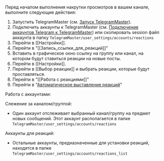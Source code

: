 
Перед началом выполнения накрутки просмотров в вашем канале, выполните следующие действия:

1. Запустить TelegramMaster (см. [Запуск TelegramMaster](https://github.com/pyadrus/TelegramMaster/blob/be6a5227cc285e000763645563b2d21c600939f6/docs/%D0%9D%D0%B0%D1%81%D1%82%D1%80%D0%BE%D0%B9%D0%BA%D0%B8_%D0%B8_%D0%BA%D0%BE%D0%BD%D1%84%D0%B8%D0%B3%D1%83%D1%80%D0%B0%D1%86%D0%B8%D1%8F/%D0%97%D0%B0%D0%BF%D1%83%D1%81%D0%BA_TelegramMaster.md)).
2. Подключить аккаунты к TelegramMaster (см. [Подключение аккаунтов Telegram к TelegramMaster](https://github.com/pyadrus/telegram_bot_smm/blob/01e9bda9119a011329e9099f7fc5004c455a0ae6/docs/%D0%9F%D0%BE%D0%B4%D0%BA%D0%BB%D1%8E%D1%87%D0%B5%D0%BD%D0%B8%D0%B5_%D0%B0%D0%BA%D0%BA%D0%B0%D1%83%D0%BD%D1%82%D0%BE%D0%B2/%D0%9F%D0%BE%D0%B4%D0%BA%D0%BB%D1%8E%D1%87%D0%B5%D0%BD%D0%B8%D0%B5_%D0%B0%D0%BA%D0%BA%D0%B0%D1%83%D0%BD%D1%82%D0%BE%D0%B2.md)) или скопировать session файл аккаунта в папку `TelegramMaster/user_settings/accounts/reactions`
3. Перейти в [[Настройки]].
4. Перейти в "[[Запись_ссылки_для_реакций]]"
5. Вставить в графическое окно ссылку на группу или канал, на котором будут ставиться реакции на новые посты.
6. Перейти в [[Настройки]].
7. Перейти в [[Выбор реакции]] и выбрать реакции, которые будут проставляться. 
8. Перейти в "[[Работа с реакциями]]"
9. Перейти в "[Автоматическое выставление реакций](Автоматическое_выставление_реакций.md)"

Работа с аккаунтами:  

Слежение за каналом/группой:
- Один аккаунт отслеживает выбранный канал/группу на предмет новых сообщений. Этот аккаунт располагается в папке `TelegramMaster/user_settings/accounts/reactions`

Аккаунты для реакций:
- Остальные аккаунты, предназначенные для установки реакций, находятся в папке `TelegramMaster/user_settings/accounts/reactions_list`
